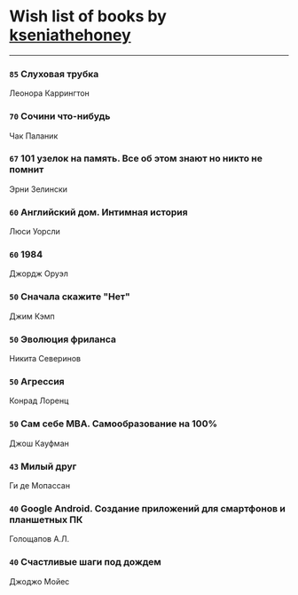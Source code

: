 # Wish list of books by [kseniathehoney](http://vk.com/id440304750)
---

### `85` Слуховая трубка
Леонора Каррингтон

### `70` Сочини что-нибудь
Чак Паланик

### `67` 101 узелок на память. Все об этом знают но никто не помнит
Эрни Зелински

### `60` Английский дом. Интимная история
Люси Уорсли

### `60` 1984
Джордж Оруэл

### `50` Сначала скажите "Нет"
Джим Кэмп

### `50` Эволюция фриланса
Никита Северинов

### `50` Агрессия
Конрад Лоренц

### `50` Сам себе MBA. Самообразование на 100%
Джош Кауфман

### `43` Милый друг
Ги де Мопассан

### `40` Google Android. Создание приложений для смартфонов и планшетных ПК
Голощапов А.Л.

### `40` Счастливые шаги под дождем
Джоджо Мойес

